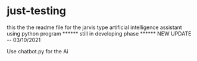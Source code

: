 # just-testing
this the the readme file for the jarvis type
artificial intelligence assistant using python program
******  still in developing phase  ******
NEW UPDATE -- 03/10/2021

Use chatbot.py for the Ai

